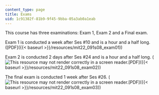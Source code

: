 ```yaml
---
content_type: page
title: Exams
uid: 1c91382f-81b9-9f45-9bba-05a3ab0a1eab
---
```


This course has three examinations: Exam 1, Exam 2 and a Final exam.

Exam 1 is conducted a week after Ses #10 and is a hour and a half long. ([PDF]({{< baseurl >}}/resources/mit22_091s08_exam01))

Exam 2 is conducted 2 days after Ses #24 and is a hour and a half long. (![This resource may not render correctly in a screen reader.](/images/inacessible.gif)[PDF]({{< baseurl >}}/resources/mit22_091s08_exam02))

The final exam is conducted 1 week after Ses #26. (![This resource may not render correctly in a screen reader.](/images/inacessible.gif)[PDF]({{< baseurl >}}/resources/mit22_091s08_exam03))